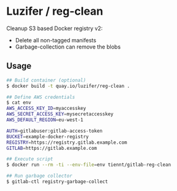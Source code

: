 # Luzifer / reg-clean

Cleanup S3 based Docker registry v2:

- Delete all non-tagged manifests
- Garbage-collection can remove the blobs

## Usage

```bash
## Build container (optional)
$ docker build -t quay.io/luzifer/reg-clean .

## Define AWS credentials
$ cat env
AWS_ACCESS_KEY_ID=myaccesskey
AWS_SECRET_ACCESS_KEY=mysecretaccesskey
AWS_DEFAULT_REGION=eu-west-1

AUTH=gitlabuser:gitlab-access-token
BUCKET=example-docker-registry
REGISTRY=https://registry.gitlab.example.com
GITLAB=https://gitlab.example.com

## Execute script
$ docker run --rm -ti --env-file=env tiennt/gitlab-reg-clean

## Run garbage collector
$ gitlab-ctl registry-garbage-collect
```
